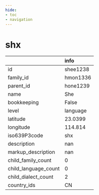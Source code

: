 ```yaml
---
hide:
- toc
- navigation
---
```

# shx
|                      | info     |
|:---------------------|:---------|
| id                   | shee1238 |
| family_id            | hmon1336 |
| parent_id            | hone1239 |
| name                 | She      |
| bookkeeping          | False    |
| level                | language |
| latitude             | 23.0399  |
| longitude            | 114.814  |
| iso639P3code         | shx      |
| description          | nan      |
| markup_description   | nan      |
| child_family_count   | 0        |
| child_language_count | 0        |
| child_dialect_count  | 2        |
| country_ids          | CN       |